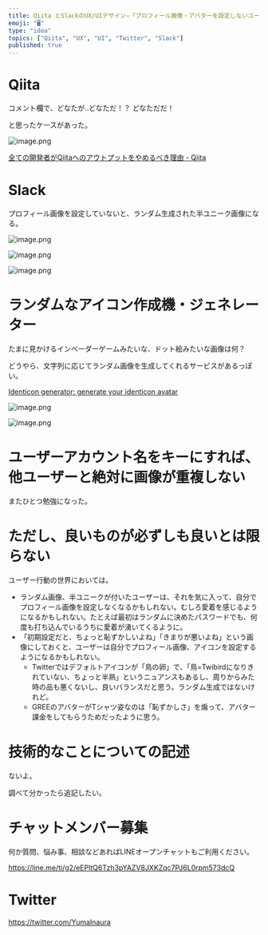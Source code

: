 ```yaml
---
title: Qiita とSlackのUX/UIデザイン–「プロフィール画像・アバターを設定しないユーザー」のアイコン・画像は、ランダム生成して識別でき
emoji: "🖥"
type: "idea"
topics: ["Qiita", "UX", "UI", "Twitter", "Slack"]
published: true
---
```


# Qiita

コメント欄で、どなたが‥どなただ！？ どなただだ！

と思ったケースがあった。

![image.png](https://qiita-image-store.s3.amazonaws.com/0/89618/022902fd-0e04-671e-84c0-45b43deaad84.png)

[全ての開発者がQiitaへのアウトプットをやめるべき理由 - Qiita](https://qiita.com/qiitadaisuki/items/2160a390ce91283707a1)



# Slack

プロフィール画像を設定していないと、ランダム生成された半ユニーク画像になる。

![image.png](https://qiita-image-store.s3.amazonaws.com/0/89618/2401d660-204e-25f1-eddb-27178d91e55b.png)


![image.png](https://qiita-image-store.s3.amazonaws.com/0/89618/bdb1f31b-2f49-d0c8-be6a-e5c85b15c859.png)

![image.png](https://qiita-image-store.s3.amazonaws.com/0/89618/ed2e04f8-77a8-7464-1f7e-5a8f8c8f1b42.png)

# ランダムなアイコン作成機・ジェネレーター

たまに見かけるインベーダーゲームみたいな、ドット絵みたいな画像は何？

どうやら、文字列に応じてランダム画像を生成してくれるサービスがあるっぽい。


[Identicon generator: generate your identicon avatar](http://identicon.net/)

![image.png](https://qiita-image-store.s3.amazonaws.com/0/89618/680c646b-13ea-aa37-55a0-ac354d53bee9.png)

![image.png](https://qiita-image-store.s3.amazonaws.com/0/89618/9adbb227-a801-b79a-97d9-5bc1d513e229.png)

# ユーザーアカウント名をキーにすれば、他ユーザーと絶対に画像が重複しない

またひとつ勉強になった。

# ただし、良いものが必ずしも良いとは限らない

ユーザー行動の世界においては。

- ランダム画像、半ユニークが付いたユーザーは、それを気に入って、自分でプロフィール画像を設定しなくなるかもしれない。むしろ愛着を感じるようになるかもしれない。たとえば最初はランダムに決めたパスワードでも、何度も打ち込んでいるうちに愛着が湧いてくるように。
- 「初期設定だと、ちょっと恥ずかしいよね」「きまりが悪いよね」という画像にしておくと、ユーザーは自分でプロフィール画像、アイコンを設定するようになるかもしれない。
  - Twitterではデフォルトアイコンが「鳥の卵」で、「鳥=Twibirdになりきれていない、ちょっと半熟」というニュアンスもあるし、周りからみた時の品も悪くないし、良いバランスだと思う。ランダム生成ではないけれど。
  - GREEのアバターがTシャツ姿なのは「恥ずかしさ」を煽って、アバター課金をしてもらうためだったように思う。

# 技術的なことについての記述

ないよ。

調べて分かったら追記したい。









<!-- Update From Qiita API -->

# チャットメンバー募集


何か質問、悩み事、相談などあればLINEオープンチャットもご利用ください。

https://line.me/ti/g2/eEPltQ6Tzh3pYAZV8JXKZqc7PJ6L0rpm573dcQ





# Twitter


https://twitter.com/YumaInaura


<!-- Update From Qiita API -->


